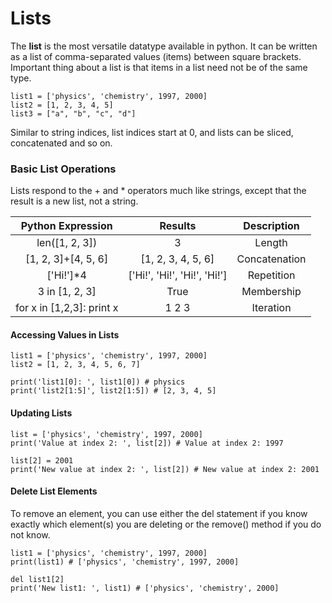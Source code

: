 # Lists

The **list** is the most versatile datatype available in python. It can be written as a list of comma-separated values (items) between square brackets. Important thing about a list is that items in a list need not be of the same type.
```
list1 = ['physics', 'chemistry', 1997, 2000]
list2 = [1, 2, 3, 4, 5]
list3 = ["a", "b", "c", "d"]
```

Similar to string indices, list indices start at 0, and lists can be sliced, concatenated and so on.

### Basic List Operations
Lists respond to the + and * operators much like strings, except that the result is a new list, not a string.

|  Python Expression 	      |  	      Results            |    Description   |
|:---:	                    |:---:	                     |:---:	            |
|    len([1, 2, 3])         |   	       3               |      Length 	    |
| [1, 2, 3]+[4, 5, 6]       |     [1, 2, 3, 4, 5, 6]     |   Concatenation	|  
|   	 ['Hi!']*4            |['Hi!', 'Hi!', 'Hi!', 'Hi!']|    Repetition	  |
|    3 in [1, 2, 3]         |           True           	 |    Membership	  |
| for x in [1,2,3]: print x |           1 2 3            |    Iteration	    |

#### Accessing Values in Lists
```
list1 = ['physics', 'chemistry', 1997, 2000]
list2 = [1, 2, 3, 4, 5, 6, 7]

print('list1[0]: ', list1[0]) # physics
print('list2[1:5]', list2[1:5]) # [2, 3, 4, 5]
```

#### Updating Lists
```
list = ['physics', 'chemistry', 1997, 2000]
print('Value at index 2: ', list[2]) # Value at index 2: 1997

list[2] = 2001
print('New value at index 2: ', list[2]) # New value at index 2: 2001
```

#### Delete List Elements
To remove an element, you can use either the del statement if you know exactly which element(s) you are deleting or the remove() method if you do not know.
```
list1 = ['physics', 'chemistry', 1997, 2000]
print(list1) # ['physics', 'chemistry', 1997, 2000]

del list1[2]
print('New list1: ', list1) # ['physics', 'chemistry', 2000]
```
